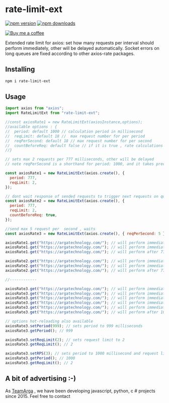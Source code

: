 # rate-limit-ext

[![npm version](https://img.shields.io/npm/v/rate-limit-ext.svg?style=flat-square)](https://www.npmjs.com/package/axios-rate-limit)
[![npm downloads](https://img.shields.io/npm/dt/rate-limit-ext.svg?style=flat-square)](https://www.npmjs.com/package/axios-rate-limit)

[![Buy me a coffee][buymeacoffee-shield]][buymeacoffee]

<!-- [![Build Status](https://img.shields.io/travis/aishek/rate-limit-ext.svg?style=flat-square)](https://travis-ci.org/aishek/axios-rate-limit) -->

Extended rate limit for axios: set how many requests per interval should perform immediately, other will be delayed automatically. Socket errors on long queues are fixed according to other axios-rate packages.

## Installing

```bash
npm i rate-limit-ext
```

## Usage

```javascript
import axios from "axios";
import RateLimitExt from "rate-limit-ext";

//const axiosRate1 = new RateLimitExt(axiosInstance,options);
//available options : {
//  period: default 1000 // calculation period in millisecond
//  reqLimit: default 18 //  max request number for per period
//  reqPerSecond: default 18 // max request number for per second
//  countBeforeReq: default false // if it is true , rate calculations will done before sending request , otherwise calculation will done after any response or error received from axios
//}

// sets max 2 requests per 777 milliseconds, other will be delayed
// note reqPerSecond is a shorthand for period: 1000, and it takes precedence ,if specified both with reqPerSecond and period

const axiosRate1 = new RateLimitExt(axios.create(), {
  period: 777,
  reqLimit: 2,
});

// dont wait response of sended requests to trigger next requests on queue ,
const axiosRate2 = new RateLimitExt(axios.create(), {
  period: 777,
  reqLimit: 2,
  countBeforeReq: true,
});

//send max 5 request per  second , waits
const axiosRate3 = new RateLimitExt(axios.create(), { reqPerSecond: 5 });

axiosRate1.get("https://argatechnology.com/"); // will perform immediately
axiosRate1.get("https://argatechnology.com/"); // will perform immediately
axiosRate1.get("https://argatechnology.com/"); // will perform after 777 milliseconds from one of first 2 requests RESPONSE

axiosRate2.get("https://argatechnology.com/"); // will perform immediately
axiosRate2.get("https://argatechnology.com/"); // will perform immediately
axiosRate2.get("https://argatechnology.com/"); // will perform after 777 milliseconds from first one

//------------

axiosRate3.get("https://argatechnology.com/"); // will perform immediately
axiosRate3.get("https://argatechnology.com/"); // will perform immediately
axiosRate3.get("https://argatechnology.com/"); // will perform immediately
axiosRate3.get("https://argatechnology.com/"); // will perform immediately
axiosRate3.get("https://argatechnology.com/"); // will perform immediately
axiosRate3.get("https://argatechnology.com/"); // will perform after 1000 milliseconds from one of first 5 requests RESPONSE

// options hot-reloading also available
axiosRate3.setPeriod(999); // sets period to 999 milliseconds
axiosRate3.getPeriod(); // 999

axiosRate3.setReqLimit(2); // sets request limit to 2
axiosRate3.getReqLimit(); // 2

axiosRate3.setRPS(3); // sets period to 1000 millisecond and request limit to 3
axiosRate3.getPeriod(); // 1000
axiosRate3.getReqLimit(); // 2
```

## A bit of advertising :-)

As [TeamArga](https://argatechnology.com/) , we have been developing javascript, python, c # projects since 2015.
Feel free to contact

[buymeacoffee-shield]: https://www.buymeacoffee.com/assets/img/guidelines/download-assets-sm-2.svg
[buymeacoffee]: https://www.buymeacoffee.com/metinkun
